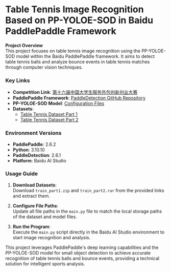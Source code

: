 
# Table Tennis Image Recognition Based on PP-YOLOE-SOD in Baidu PaddlePaddle Framework  

**Project Overview**  
This project focuses on table tennis image recognition using the PP-YOLOE-SOD model within the Baidu PaddlePaddle framework. It aims to detect table tennis balls and analyze bounce events in table tennis matches through computer vision techniques.  


### Key Links  
- **Competition Link**: [第十六届中国大学生服务外包创新创业大赛](https://aistudio.baidu.com/competition/detail/1273/0/introduction)  
- **PaddlePaddle Framework**: [PaddleDetection GitHub Repository](https://github.com/PaddlePaddle/PaddleDetection)  
- **PP-YOLOE-SOD Model**: [Configuration Files](https://github.com/PaddlePaddle/PaddleDetection/tree/release/2.8.1/configs/smalldet)  
- **Datasets**:  
  - [Table Tennis Dataset Part 1](https://aistudio.baidu.com/datasetdetail/321050)  
  - [Table Tennis Dataset Part 2](https://aistudio.baidu.com/datasetdetail/321057)  


### Environment Versions  
- **PaddlePaddle**: 2.6.2  
- **Python**: 3.10.10  
- **PaddleDetection**: 2.6.1  
- **Platform**: Baidu AI Studio  


### Usage Guide  
1. **Download Datasets**:  
   Download `train_part1.zip` and `train_part2.rar` from the provided links and extract them.  

2. **Configure File Paths**:  
   Update all file paths in the `main.py` file to match the local storage paths of the dataset and model files.  

3. **Run the Program**:  
   Execute the `main.py` script directly in the Baidu AI Studio environment to start image recognition and analysis.  


This project leverages PaddlePaddle's deep learning capabilities and the PP-YOLOE-SOD model for small object detection to achieve accurate recognition of table tennis balls and bounce events, providing a technical solution for intelligent sports analysis.

